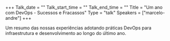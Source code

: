 +++
Talk_date = ""
Talk_start_time = ""
Talk_end_time = ""
Title = "Um ano com DevOps - Sucessos e Fracassos"
Type = "talk"
Speakers = ["marcelo-andre"]
+++

Um resumo das nossas experiências adotando práticas DevOps para infraestrutura e desenvolvimento ao longo do último ano.
